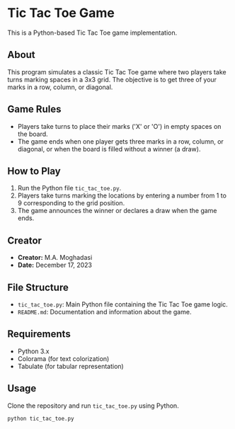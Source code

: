 # Tic Tac Toe Game

This is a Python-based Tic Tac Toe game implementation.

## About

This program simulates a classic Tic Tac Toe game where two players take turns marking spaces in a 3x3 grid. The objective is to get three of your marks in a row, column, or diagonal.

## Game Rules

- Players take turns to place their marks ('X' or 'O') in empty spaces on the board.
- The game ends when one player gets three marks in a row, column, or diagonal, or when the board is filled without a winner (a draw).

## How to Play

1. Run the Python file `tic_tac_toe.py`.
2. Players take turns marking the locations by entering a number from 1 to 9 corresponding to the grid position.
3. The game announces the winner or declares a draw when the game ends.

## Creator

- **Creator:** M.A. Moghadasi
- **Date:** December 17, 2023

## File Structure

- `tic_tac_toe.py`: Main Python file containing the Tic Tac Toe game logic.
- `README.md`: Documentation and information about the game.

## Requirements

- Python 3.x
- Colorama (for text colorization)
- Tabulate (for tabular representation)

## Usage

Clone the repository and run `tic_tac_toe.py` using Python.

```bash
python tic_tac_toe.py
